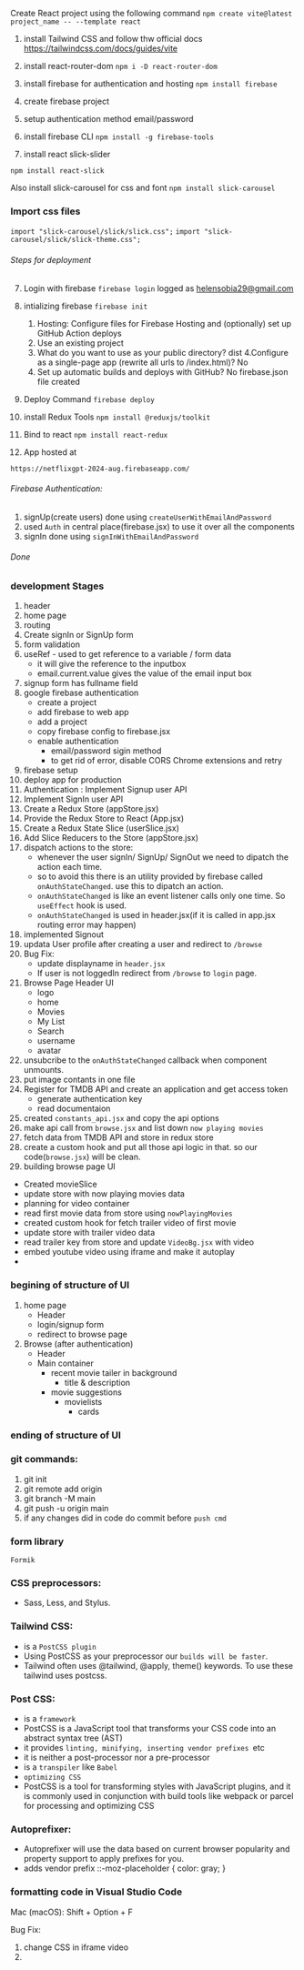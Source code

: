 Create React project using the following command
`npm create vite@latest project_name -- --template react`

1. install Tailwind CSS and follow thw official docs
    https://tailwindcss.com/docs/guides/vite

2. install react-router-dom
`npm i -D react-router-dom`

3. install firebase for authentication and hosting
`npm install firebase`
4. create firebase project
5. setup authentication method email/password
6. install firebase CLI
`npm install -g firebase-tools`

7. install react slick-slider

`npm install react-slick`

Also install slick-carousel for css and font
`npm install slick-carousel`

### Import css files
`import "slick-carousel/slick/slick.css";`
`import "slick-carousel/slick/slick-theme.css";`


###### Steps for deployment

7. Login with firebase
`firebase login`
logged as helensobia29@gmail.com

8. intializing firebase
`firebase init`
    1.  Hosting: Configure files for Firebase Hosting and (optionally) set up GitHub Action 
    deploys
    2. Use an existing project
    3. What do you want to use as your public directory? dist
    4.Configure as a single-page app (rewrite all urls to /index.html)? No
    5. Set up automatic builds and deploys with GitHub? No
    firebase.json file created

9. Deploy Command
`firebase deploy ` 

10. install Redux Tools
`npm install @reduxjs/toolkit`

11. Bind to react
`npm install react-redux`

12. App hosted at 

`https://netflixgpt-2024-aug.firebaseapp.com/`


###### Firebase Authentication:

1. signUp(create users) done using `createUserWithEmailAndPassword`
2. used `Auth` in central place(firebase.jsx) to use it over all the components
3. signIn done using `signInWithEmailAndPassword`

###### Done

### development Stages
1. header
2. home page
3. routing
4. Create signIn or SignUp form
5. form validation
6. useRef - used to get reference to a variable / form data
    - it will give the reference to the inputbox
    - email.current.value gives the value of the email input box
7. signup form has fullname field
8. google firebase authentication
    - create a project
    - add firebase to web app
    - add a project
    - copy firebase config to firebase.jsx
    - enable authentication
        - email/password sigin method
        - to get rid of error, disable CORS Chrome extensions and retry
9. firebase setup
10. deploy app for production
11. Authentication : Implement Signup user API
12. Implement SignIn user API
13. Create a Redux Store (appStore.jsx)
14. Provide the Redux Store to React (App.jsx)
15. Create a Redux State Slice (userSlice.jsx)
16. Add Slice Reducers to the Store (appStore.jsx)
17. dispatch actions to the store:
    - whenever the user signIn/ SignUp/ SignOut we need to dipatch the action each time. 
    - so to avoid this there is an utility provided by firebase called `onAuthStateChanged`. use this to dipatch an action.
    - `onAuthStateChanged` is like an event listener calls only one time. So `useEffect` hook is used.
    - `onAuthStateChanged` is used in header.jsx(if it is called in app.jsx routing error may happen)
18. implemented Signout
19. updata User profile after creating a user and redirect to `/browse`
20.  Bug Fix: 
        - update displayname in `header.jsx`
        - If user is not loggedIn redirect from `/browse` to `login` page.
21. Browse Page Header UI
    - logo
    - home
    - Movies
    - My List
    - Search
    - username
    - avatar
22. unsubcribe to the `onAuthStateChanged` callback when component unmounts.
23. put image contants in one file
24. Register for TMDB API and create an application and get access token
    - generate authentication key
    - read documentaion
25. created `constants_api.jsx` and copy the api options 
25. make api call from `browse.jsx` and list down `now playing movies`
26. fetch data from TMDB API and store in redux store
27. create a custom hook and put all those api logic in that. so our code(`browse.jsx`) will be clean.
28. building browse page UI
-  Created movieSlice
- update store with now playing movies data
- planning for video container
- read first movie data from store using `nowPlayingMovies` 
- created custom hook for fetch trailer video of first movie
- update store with trailer video data
- read trailer key from store and update `VideoBg.jsx` with video
- embed youtube video using iframe and make it autoplay
- 


### begining of structure of UI  ####
1. home page
    - Header
    - login/signup form
    - redirect to browse page
2. Browse (after authentication)
    - Header
    - Main container
        - recent movie tailer in background
            - title & description
        - movie suggestions
            - movielists
                - cards
        
### ending of structure of UI  ####



### git commands:

1. git init
2. git remote add origin <URL>
3. git branch -M main
4. git push -u origin main
5. if any changes did in code do commit before `push cmd`


### form library
`Formik`

### CSS preprocessors:
 - Sass, Less, and Stylus.
### Tailwind CSS:
 - is a `PostCSS plugin`
 - Using PostCSS as your preprocessor our `builds will be faster`.
 - Tailwind often uses @tailwind, @apply, theme() keywords. To use these tailwind uses postcss.

### Post CSS:
 - is a `framework` 
 - PostCSS is a JavaScript tool that transforms your CSS code into an abstract syntax tree (AST) 
 - it provides `linting, minifying, inserting vendor prefixes `etc
 - it is neither a post-processor nor a pre-processor
 - is a `transpiler` like `Babel `
 - `optimizing CSS`
 - PostCSS is a tool for transforming styles with JavaScript plugins, and it is commonly used in conjunction with build tools like webpack or parcel for processing and optimizing CSS


### Autoprefixer:
- Autoprefixer will use the data based on current browser popularity and property support to apply prefixes for you.
 - adds vendor prefix
        ::-moz-placeholder {
        color: gray;
        }

### formatting code in Visual Studio Code
Mac (macOS): Shift + Option + F 


Bug Fix:
1. change CSS in iframe video
2. 
